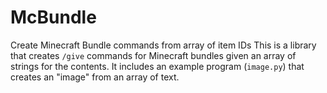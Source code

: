 # McBundle
Create Minecraft Bundle commands from array of item IDs
This is a library that creates `/give` commands for Minecraft bundles given an array of strings for the contents. It includes an example program (`image.py`) that creates an "image" from an array of text.

